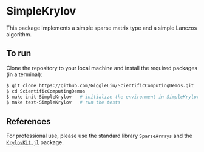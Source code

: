 # SimpleKrylov

This package implements a simple sparse matrix type and a simple Lanczos algorithm.

## To run

Clone the repository to your local machine and install the required packages (in a terminal):

```bash
$ git clone https://github.com/GiggleLiu/ScientificComputingDemos.git
$ cd ScientificComputingDemos
$ make init-SimpleKrylov   # initialize the environment in SimpleKrylov
$ make test-SimpleKrylov   # run the tests
```

## References
For professional use, please use the standard library `SparseArrays` and the [`KrylovKit.jl`](https://github.com/Jutho/KrylovKit.jl) package.